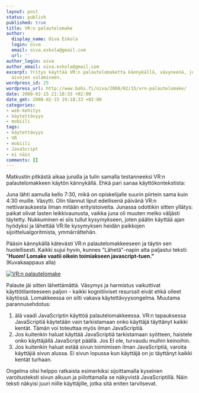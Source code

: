 ```yaml
---
layout: post
status: publish
published: true
title: VR:n palautelomake
author:
  display_name: Oiva Eskola
  login: oiva
  email: oiva.eskola@gmail.com
  url: ''
author_login: oiva
author_email: oiva.eskola@gmail.com
excerpt: Yritys käyttää VR:n palautelomaketta kännykällä, väsyneenä, johti käyttäjän
  aivojen sulamiseen.
wordpress_id: 25
wordpress_url: http://www.bobs.fi/oiva/2008/02/15/vrn-palautelomake/
date: 2008-02-15 21:18:33 +02:00
date_gmt: 2008-02-15 19:18:33 +02:00
categories:
- web-kehitys
- käytettävyys
- mobiili
tags:
- käytettävyys
- VR
- mobiili
- JavaScript
- ei näin
comments: []
---
```

<p>Matkustin pitkästä aikaa junalla ja tulin samalla testanneeksi VR:n palautelomakkeen käytön kännykällä. Ehkä pari sanaa käyttökontekstista:</p>
<p>Juna lähti aamulla kello 7:30, mikä on opiskelijalle suurin piirtein sama kuin 4:30 muille. Väsytti. Olin tilannut liput edellisenä päivänä VR:n nettivarauksesta ilman mitään erityistoiveita. Junassa odottikin sitten yllätys: paikat olivat lasten leikkivaunusta, vaikka juna oli muuten melko väljästi täytetty. Nukkuminen ei siis tullut kysymykseen, joten päätin käyttää ajan hyödyksi ja lähettää VR:lle kysymyksen heidän paikkojen sijoittelualgoritmista, ymmärrättehän.</p>
<p>Pääsin kännykällä kätevästi VR:n palautelomakkeeseen ja täytin sen huolellisesti. Kaikki sujui hyvin, kunnes "Lähetä"-napin alta paljastui teksti: "<strong>Huom! Lomake vaatii oikein toimiakseen javascript-tuen." </strong>(Kuvakaappaus alla)</p>
<p><a href="{{ site.baseurl }}/images/2008/02/vr_palaute2.PNG" title="VR:n palautelomake"><img src="{{ site.baseurl }}/images/2008/02/vr_palaute2.thumbnail.PNG" alt="VR:n palautelomake" /></a></p>
<p>Palaute jäi sitten lähettämättä. Väsymys ja harmistus vaikuttivat käyttötilanteeseen paljon - kaikki kognitiiviset resurssit eivät ehkä olleet käytössä. Lomakkeessa on silti vakava käytettävyysongelma. Muutama parannusehdotus:</p>
<ol>
<li>älä vaadi JavaScriptin käyttöä palautelomakkeessa. VR:n tapauksessa JavaScriptiä käytetään vain tarkistamaan onko käyttäjä täyttänyt kaikki kentät. Tämän voi toteuttaa myös ilman JavaScriptiä.</li>
<li>Jos kuitenkin haluat käyttää JavaScriptiä tarkistamaan syötteen, haistele onko käyttäjällä JavaScript päällä. Jos EI ole, turvaudu muihin keinoihin.</li>
<li>Jos kuitenkin haluat estää sivun toimimisen ilman JavaScriptiä, varoita käyttäjiä sivun alussa. Ei sivun lopussa kun käyttäjä on jo täyttänyt kaikki kentät turhaan.</li>
</ol>
<p>Ongelma olisi helppo ratkaista esimerkiksi sijoittamalla kyseinen varoitusteksti sivun alkuun ja piilottamalla se  näkyvistä JavaScriptillä. Näin teksti näkyisi juuri niille käyttäjille, jotka sitä eniten tarvitsevat.</p>
